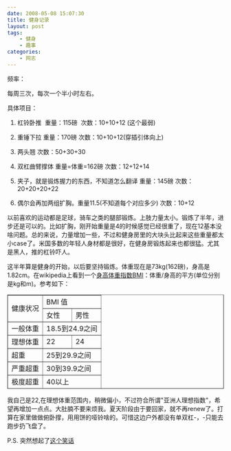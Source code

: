 ```yaml
---
date: 2008-05-08 15:07:30
title: 健身记录
layout: post
tags:
    - 健身
    - 趣事
categories:
    - 网志
---
```

频率：

每周三次，每次一个半小时左右。

具体项目：

1. 杠铃卧推  重量：115磅  次数：10+10+12 (这个最弱)

2. 重锤下拉 重量：170磅 次数：10+10+12(穿插引体向上)

3. 两头翘 次数：50+30+30

4. 双杠曲臂撑体 重量=体重=162磅 次数：12+12+14

5. 夹子，就是锻炼握力的东西，不知道怎么翻译 重量：145磅 次数：20+20+20+22

6. 偶尔会再加两组扩胸。重量11.5(不知道每个对应多少) 次数：10+12

以前喜欢的运动都是足球，骑车之类的腿部锻炼。上肢力量太小。锻炼了半年，进步还是可以的。比如扩胸，刚开始重量是4的时候感觉已经很重了，现在12基本没啥问题。总的来说，力量增加一些，不过和健身房里的大块头比起来这些重量都太小case了。米国多数的年轻人身材都是很好，在健身房锻炼起来也都很猛。尤其是黑人，推的杠铃吓人。

这半年算是健身的开始，以后要坚持锻炼。体重现在是73kg(162磅)，身高是1.82cm。在wikipedia上看到一个<a href="http://en.wikipedia.org/wiki/Body_mass_index" target="_blank">身高体重指数BMI</a>：体重/身高的平方(单位分别是kg和m)。参考如下：
<table style="height:219px;" border="1" width="349">
<tbody>
<tr>
<td rowspan="2">健康状况</td>
<td colspan="2">BMI 值</td>
</tr>
<tr>
<td>女性</td>
<td>男性</td>
</tr>
<tr>
<td>一般体重</td>
<td colspan="2">18.5到24.9之间</td>
</tr>
<tr>
<td>理想体重</td>
<td>22</td>
<td>24</td>
</tr>
<tr>
<td>超重</td>
<td colspan="2">25到29.9之间</td>
</tr>
<tr>
<td>严重超重</td>
<td colspan="2">30到39.9之间</td>
</tr>
<tr>
<td>极度超重</td>
<td colspan="2">40以上</td>
</tr>
</tbody></table>
我自己是22,在理想体重范围内，稍微偏小，不过符合所谓"亚洲人理想指数"，希望再增加一点点。大肚腩不要来烦我。夏天阶段由于要回家，就不再renew了。打算在家里做做俯卧撑，用用饼的哑铃啥的。可惜这边户外都没有单双杠-，-只能去跑步扔飞盘了。

P.S. 突然想起了<a href="http://fanfou.com/statuses/9MBxMa5IwmY" target="_blank">这个笑话</a>
